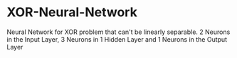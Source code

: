 # XOR-Neural-Network
Neural Network for XOR problem that can't be linearly separable. 2 Neurons in the Input Layer,  3 Neurons in 1 Hidden Layer and  1 Neurons in the Output Layer
